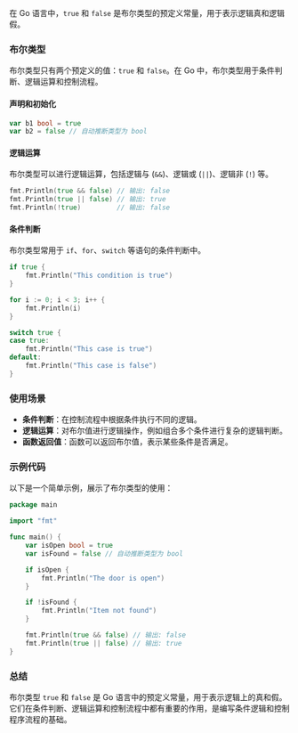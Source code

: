 在 Go 语言中，`true` 和 `false` 是布尔类型的预定义常量，用于表示逻辑真和逻辑假。

### 布尔类型

布尔类型只有两个预定义的值：`true` 和 `false`。在 Go 中，布尔类型用于条件判断、逻辑运算和控制流程。

#### 声明和初始化

```go
var b1 bool = true
var b2 = false // 自动推断类型为 bool
```

#### 逻辑运算

布尔类型可以进行逻辑运算，包括逻辑与 (`&&`)、逻辑或 (`||`)、逻辑非 (`!`) 等。

```go
fmt.Println(true && false) // 输出: false
fmt.Println(true || false) // 输出: true
fmt.Println(!true)         // 输出: false
```

#### 条件判断

布尔类型常用于 `if`、`for`、`switch` 等语句的条件判断中。

```go
if true {
    fmt.Println("This condition is true")
}

for i := 0; i < 3; i++ {
    fmt.Println(i)
}

switch true {
case true:
    fmt.Println("This case is true")
default:
    fmt.Println("This case is false")
}
```

### 使用场景

- **条件判断**：在控制流程中根据条件执行不同的逻辑。
- **逻辑运算**：对布尔值进行逻辑操作，例如组合多个条件进行复杂的逻辑判断。
- **函数返回值**：函数可以返回布尔值，表示某些条件是否满足。

### 示例代码

以下是一个简单示例，展示了布尔类型的使用：

```go
package main

import "fmt"

func main() {
    var isOpen bool = true
    var isFound = false // 自动推断类型为 bool

    if isOpen {
        fmt.Println("The door is open")
    }

    if !isFound {
        fmt.Println("Item not found")
    }

    fmt.Println(true && false) // 输出: false
    fmt.Println(true || false) // 输出: true
}
```

### 总结

布尔类型 `true` 和 `false` 是 Go 语言中的预定义常量，用于表示逻辑上的真和假。它们在条件判断、逻辑运算和控制流程中都有重要的作用，是编写条件逻辑和控制程序流程的基础。